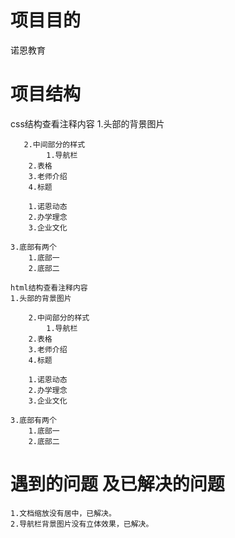 
# 项目目的
   诺恩教育

# 项目结构
   css结构查看注释内容
       1.头部的背景图片

       2.中间部分的样式
            1.导航栏 
	    2.表格 
	    3.老师介绍 
	    4.标题
		
	    1.诺恩动态 
	    2.办学理念 
	    3.企业文化
	
	3.底部有两个
	    1.底部一
	    2.底部二
    
    html结构查看注释内容
	1.头部的背景图片

        2.中间部分的样式
            1.导航栏 
	    2.表格 
	    3.老师介绍 
	    4.标题
		
	    1.诺恩动态 
	    2.办学理念 
	    3.企业文化
	
	3.底部有两个
	    1.底部一
	    2.底部二
  
   # 遇到的问题 及已解决的问题 
	1.文档缩放没有居中，已解决。
	2.导航栏背景图片没有立体效果，已解决。
	
   	

         